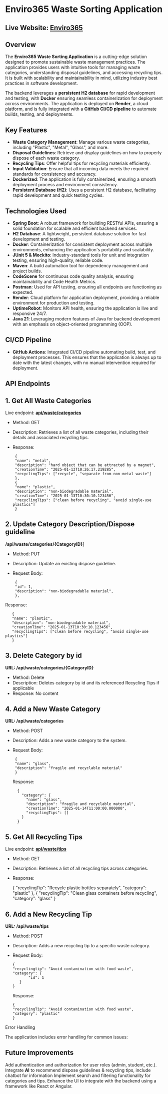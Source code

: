 # Enviro365 Waste Sorting Application

## **Live Website**: [Enviro365](https://environment365.onrender.com)

## Overview
The **Enviro365 Waste Sorting Application** is a cutting-edge solution designed to promote sustainable waste management practices. The application provides users with intuitive tools for managing waste categories, understanding disposal guidelines, and accessing recycling tips. It is built with scalability and maintainability in mind, utilizing industry best practices in software development.

The backend leverages a **persistent H2 database** for rapid development and testing, with **Docker** ensuring seamless containerization for deployment across environments. The application is deployed on **Render**, a cloud platform, and is fully integrated with a **GitHub CI/CD pipeline** to automate builds, testing, and deployments.

## Key Features
- **Waste Category Management**: Manage various waste categories, including "Plastic", "Metal", "Glass", and more.
- **Disposal Guidelines**: Retrieve and display guidelines on how to properly dispose of each waste category.
- **Recycling Tips**: Offer helpful tips for recycling materials efficiently.
- **Input Validation**: Ensure that all incoming data meets the required standards for consistency and accuracy.
- **Dockerized**: The application is fully containerized, ensuring a smooth deployment process and environment consistency.
- **Persistent Database (H2)**: Uses a persistent H2 database, facilitating rapid development and quick testing cycles.

## Technologies Used
- **Spring Boot**: A robust framework for building RESTful APIs, ensuring a solid foundation for scalable and efficient backend services.
- **H2 Database**: A lightweight, persistent database solution for fast development and testing.
- **Docker**: Containerization for consistent deployment across multiple environments, enhancing the application's portability and scalability.
- **JUnit 5 & Mockito**: Industry-standard tools for unit and integration testing, ensuring high-quality, reliable code.
- **Maven**: A build automation tool for dependency management and project builds.
- **CodeScene** for continuous code quality analysis, ensuring maintainability and Code Health Metrics.
- **Postman**: Used for API testing, ensuring all endpoints are functioning as expected.
- **Render**: Cloud platform for application deployment, providing a reliable environment for production and testing.
- **UptimeRobot**: Monitors API health, ensuring the application is live and responsive 24/7.
- **Java 21**: Leveraging modern features of Java for backend development with an emphasis on object-oriented programming (OOP).

## CI/CD Pipeline
- **GitHub Actions**: Integrated CI/CD pipeline automating build, test, and deployment processes. This ensures that the application is always up to date with the latest changes, with no manual intervention required for deployment.


## API Endpoints
## 1. Get All Waste Categories

Live endpoint:   [ **api/waste/categories**](https://environment365-qhpp.onrender.com/api/waste/categories)   
        
- Method: GET
- Description: Retrieves a list of all waste categories, including their details and associated recycling tips.
- Response:

       
       {
       "name": "metal",
       "description": "hard object that can be attracted by a magnet",
       "creationTime": "2025-01-13T10:26:17.219285",
       "recyclingTips": ["recycle", "separate from non-metal waste"]
       },
       {
       "name": "plastic",
       "description": "non-biodegradable material",
       "creationTime": "2025-01-13T10:30:10.123456",
       "recyclingTips": ["clean before recycling", "avoid single-use plastics"]
       }
## 2. Update Category Description/Dispose guideline

**/api/waste/categories/{CategoryID}**]
        
- Method: PUT
- Description: Update an existing dispose guideline.
- Request Body:

       
       {
       "id": 1,
       "description": "non-biodegradable material",
       },

Response:

       {
       "name": "plastic",
       "description": "non-biodegradable material",
       "creationTime": "2025-01-13T10:30:10.123456",
       "recyclingTips": ["clean before recycling", "avoid single-use plastics"]
       }

## 3. Delete Category by id

**URL: /api/waste/categories/{CategoryID}**

- Method: Delete
- Description: Deletes category by id and its referenced Recycling Tips if applicable
- Response: No content

## 4. Add a New Waste Category

**URL: /api/waste/categories**
- Method: POST
- Description: Adds a new waste category to the system.
- Request Body:

       {
       "name": "glass",
       "description": "fragile and recyclable material"
       }

   Response:

        {
          "category": {
            "name": "glass",
            "description": "fragile and recyclable material",
            "creationTime": "2025-01-14T11:00:00.000000",
            "recyclingTips": []
          }
        }

## 5. Get All Recycling Tips

Live endpoint:   [ **api/waste/tips**](https://environment365-qhpp.onrender.com/api/waste/tips)   
   - Method: GET
   - Description: Retrieves a list of all recycling tips across categories.
   - Response:

   
       {
       "recyclingTip": "Recycle plastic bottles separately",
       "category": "plastic"
       },
       {
       "recyclingTip": "Clean glass containers before recycling",
       "category": "glass"
       }
   

## 6. Add a New Recycling Tip

**URL: /api/waste/tips**
- Method: POST
- Description: Adds a new recycling tip to a specific waste category.
-  Request Body:

       {
       "recyclingtip": "Avoid contamination with food waste",
       "category": {
              "id": 1
          }
       }

      Response:

       {
       "recyclingTip": "Avoid contamination with food waste",
       "category": "plastic"
       }

Error Handling

The application includes error handling for common issues:



## Future Improvements

Add authentication and authorization for user roles (admin, student, etc.).
Integrate **AI** to recommend dispose guidelines & recycling tips, include chatbot for information
Implement search and filtering functionality for categories and tips.
Enhance the UI to integrate with the backend using a framework like React or Angular.

